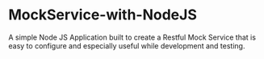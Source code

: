 # MockService-with-NodeJS
A  simple Node JS Application built to create a Restful Mock Service that is easy to configure and especially useful while development and testing.
